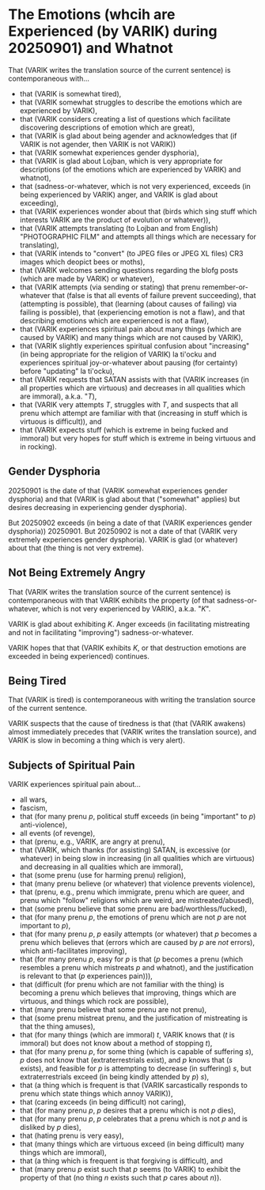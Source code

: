 The Emotions (whcih are Experienced (by VARIK) during 20250901) and Whatnot
===========================================================================

That (VARIK writes the translation source of the current sentence) is contemporaneous with...

* that (VARIK is somewhat tired),
* that (VARIK somewhat struggles to describe the emotions which are experienced by VARIK),
* that (VARIK considers creating a list of questions which facilitate discovering descriptions of emotion which are great),
* that (VARIK is glad about being agender and acknowledges that (if VARIK is not agender, then VARIK is not VARIK))
* that (VARIK somewhat experiences gender dysphoria),
* that (VARIK is glad about Lojban, which is very appropriate for descriptions (of the emotions which are experienced by VARIK) and whatnot),
* that (sadness-or-whatever, which is not very experienced, exceeds (in being experienced by VARIK) anger, and VARIK is glad about exceeding),
* that (VARIK experiences wonder about that (birds which sing stuff which interests VARIK are the product of evolution or whatever)),
* that (VARIK attempts translating (to Lojban and from English) "PHOTOGRAPHIC FILM" and attempts all things which are necessary for translating),
* that (VARIK intends to "convert" (to JPEG files or JPEG XL files) CR3 images which deopict bees or moths),
* that (VARIK welcomes sending questions regarding the blofg posts (which are made by VARIK) or whatever),
* that (VARIK attempts (via sending or stating) that prenu remember-or-whatever that (false is that all events of failure prevent succeeding), that (attempting is possible), that (learning (about causes of failing) via failing is possible), that (experiencing emotion is not a flaw), and that describing emotions which are experienced is not a flaw),
* that (VARIK experiences spiritual pain about many things (which are caused by VARIK) and many things which are not caused by VARIK),
* that (VARIK slightly experiences spiritual confusion about "increasing" (in being appropriate for the religion of VARIK) la ti'ocku and experiences spiritual joy-or-whatever about pausing (for certainty) before "updating" la ti'ocku),
* that (VARIK requests that SATAN assists with that (VARIK increases (in all properties which are virtuous) and decreases in all qualities which are immoral), a.k.a. "$T$),
* that (VARIK very attempts $T$, struggles with $T$, and suspects that all prenu which attempt are familiar with that (increasing in stuff which is virtuous is difficult)), and
* that (VARIK expects stuff (which is extreme in being fucked and immoral) but very hopes for stuff which is extreme in being virtuous and in rocking).

## Gender Dysphoria
20250901 is the date of that (VARIK somewhat experiences gender dysphoria) and that (VARIK is glad about that ("somewhat" applies) but desires decreasing in experiencing gender dysphoria).

But 20250902 exceeds (in being a date of that (VARIK experiences gender dysphoria)) 20250901.  But 20250902 is not a date of that (VARIK very extremely experiences gender dysphoria).  VARIK is glad (or whatever) about that (the thing is not very extreme).

## Not Being Extremely Angry
That (VARIK writes the translation source of the current sentence) is contemporaneous with that VARIK exhibits the property (of that sadness-or-whatever, which is not very experienced by VARIK), a.k.a. "$K$".

VARIK is glad about exhibiting $K$.  Anger exceeds (in facilitating mistreating and not in facilitating "improving") sadness-or-whatever.

VARIK hopes that that (VARIK exhibits $K$, or that destruction emotions are exceeded in being experienced) continues.

## Being Tired
That (VARIK is tired) is contemporaneous with writing the translation source of the current sentence.

VARIK suspects that the cause of tiredness is that (that (VARIK awakens) almost immediately precedes that (VARIK writes the translation source), and VARIK is slow in becoming a thing which is very alert).

## Subjects of Spiritual Pain
VARIK experiences spiritual pain about...

* all wars,
* fascism,
* that (for many prenu $p$, political stuff exceeds (in being "important" to $p$) anti-violence),
* all events (of revenge),
* that (prenu, e.g., VARIK, are angry at prenu),
* that (VARIK, which thanks (for assisting) SATAN, is excessive (or whatever) in being slow in increasing (in all qualities which are virtuous) and decreasing in all qualities which are immoral),
* that (some prenu (use for harming prenu) religion),
* that (many prenu believe (or whatever) that violence prevents violence),
* that (prenu, e.g., prenu which immigrate, prenu which are queer, and prenu which "follow" religions which are weird, are mistreated/abused),
* that (some prenu believe that some prenu are bad/worthless/fucked),
* that (for many prenu $p$, the emotions of prenu which are not $p$ are not important to $p$),
* that (for many prenu $p$, $p$ easily attempts (or whatever) that $p$ becomes a prenu which believes that (errors which are caused by $p$ are _not_ errors), which anti-facilitates improving),
* that (for many prenu $p$, easy for $p$ is that ($p$ becomes a prenu (which resembles a prenu which mistreats $p$ and whatnot), and the justification is relevant to that ($p$ experiences pain))),
* that (difficult (for prenu which are not familiar with the thing) is becoming a prenu which believes that improving, things which are virtuous, and things which rock are possible),
* that (many prenu believe that some prenu are not prenu),
* that (some prenu mistreat prenu, and the justification of mistreating is that the thing amuses),
* that (for many things (which are immoral) $t$, VARIK knows that ($t$ is immoral) but does not know about a method of stopping $t$),
* that (for many prenu $p$, for some thing (which is capable of suffering $s$), $p$ does not know that (extraterrestrials exist), and $p$ knows that ($s$ exists), and feasible for $p$ is attempting to decrease (in suffering) $s$, but extraterrestrials exceed (in being kindly attended by $p$) $s$),
* that (a thing which is frequent is that (VARIK sarcastically responds to prenu which state things which annoy VARIK)),
* that (caring exceeds (in being difficult) not caring),
* that (for many prenu $p$, $p$ desires that a prenu which is not $p$ dies),
* that (for many prenu $p$, $p$ celebrates that a prenu which is not $p$ and is disliked by $p$ dies),
* that (hating prenu is very easy),
* that (many things which are virtuous exceed (in being difficult) many things which are immoral),
* that (a thing which is frequent is that forgiving is difficult), and
* that (many prenu $p$ exist such that $p$ seems (to VARIK) to exhibit the property of that (no thing $n$ exists such that $p$ cares about $n$)).
